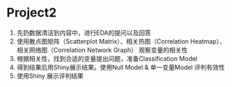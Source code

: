 # Project2
1. 先扔数据清洁到内容中，进行EDA的提问以及回答
2. 使用散点图矩阵（Scatterplot Matrix）、相关热图（Correlation Heatmap）、相关网络图（Correlation Network Graph） 观察变量的相关性
3. 根据相关性，找到合适的变量提出问题，准备Classification Model
4. 得到结果后用Shiny展示结果。使用Null Model & 单一变量Model 评判有效性
5. 使用Shiny 展示评判结果
